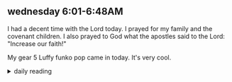 ## wednesday 6:01-6:48AM

I had a decent time with the Lord today. I prayed for my family and the covenant children. I also prayed to God what the apostles said to the Lord: "Increase our faith!" 

My gear 5 Luffy funko pop came in today. It's very cool.

<details markdown="1">
<summary>daily reading</summary>

| {{ page.date | date: "%B %-d, %Y" }} |
| :-------------: |
| [2 Chron. 2; 1 John 2; Nah. 1; Luke 17]({% link _Bible/Bible-year-1.md %}) |
| [WCF Chapter 10]({% link _wcf/wcf-month-1.md %}) |
| [The Chalcedonian Definition](https://thewestminsterstandard.org/the-chalcedonian-creed/) |

</details>
